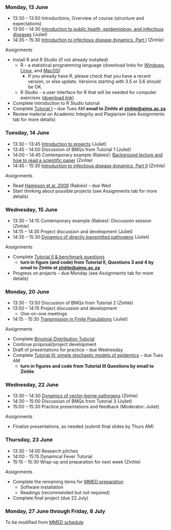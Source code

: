 <div markdown="1">

### Monday, 13 June

-  13:30 – 13:50 Introductions, Overview of course (structure and expectations)
-  13:50 – 14:30 [Introduction to public health, epidemiology, and infectious diseases]({{page.repo}}/raw/master/lectures/Intro_PH_Epi_ID.pdf) (Juliet)
-  14:35 – 15:30 [Introduction to infectious disease dynamics, Part I]({{page.repo}}/raw/master/lectures/Intro_ID_Dynamics_I.pdf) (Zinhle)

Assignments

- Install R and R Studio (if not already installed)
    - R - a statistical programming language (download links for [Windows](http://cran.r-project.org/bin/windows/base/), [Linux](http://cran.r-project.org/bin/linux/), and [MacOS](http://cran.r-project.org/bin/macosx/))
        - If you already have R, please check that you have a recent version, or else update. Versions starting with 3.5 or 3.6 should be OK.
    - R Studio - a user interface for R that will be needed for computer exercises ([download link](http://www.rstudio.com/products/rstudio/download/))
- Complete Introduction to R Studio tutorial
- Complete [Tutorial I](#computerlabs) – due Tues AM **email to Zinhle at zinhle@aims.ac.za**
- Review material on Academic Integrity and Plagiarism (see Assignments tab for more details)

### Tuesday, 14 June

-  13:30 – 13:45 [Introduction to projects]({{page.repo}}/raw/master/Project_guidelines.pdf) (Juliet)
- 13:45 - 14:00 Discussion of BMQs from Tutorial 1 (Juliet)
-  14:00 – 14:45 Contemporary example (Rabies): [Background lecture and how to read a scientific paper]({{page.repo}}/raw/master/lectures/How_to_read_exRabies.pdf) (Zinhle)
- 14:45 - 15:30 [Introduction to infectious disease dynamics, Part II]({{page.repo}}/raw/master/lectures/Intro_ID_Dynamics_II.pdf) (Zinhle)

Assignments

- Read [Hampson et al. 2009]({{page.repo}}/raw/master/readings/Hampson2009.pdf) (Rabies) – due Wed
- Start thinking about possible projects (see Assignments tab for more details)

### Wednesday, 15 June

-  13:30 – 14:15 Contemporary example (Rabies): Discussion session (Zinhle)
-  14:15 – 14:35 Project discussion and development (Juliet)
-  14:35 – 15:30 [Dynamics of directly transmitted pathogens]({{page.repo}}/raw/master/lectures/Intro_ID_Dynamics_III.pdf) (Juliet)

Assignments

- Complete [Tutorial II & benchmark questions](#computerlabs)
    - **turn in figure (and code) from Tutorial II,  Questions 3 and 4 by email to Zinhle at zinhle@aims.ac.za**
- Progress on projects – due Monday (see Assignments tab for more details)

### Monday, 20 June

-  13:30 - 13:50  Discussion of BMQs from Tutorial 2 (Zinhle)
-  13:50 – 14:15 Project discussion and development
    - One-on-one meetings
-  14:15 - 15:30 [Transmission in Finite Populations]({{page.repo}}/raw/master/lectures/FinitePopModels.pdf) (Juliet)

Assignments

- Complete [Binomial Distribution Tutorial](#computerlabs)
- Continue proposal/project development
- Draft of presentations for practice – due Wednesday
- Complete [Tutorial III: simple stochastic models of epidemics](#computerlabs) – due Tues AM
    - **turn in figures and code from Tutorial III Questions by email to Zinhle**

### Wednesday, 22 June

- 13:30 – 14:30 [Dynamics of vector-borne pathogens]({{page.repo}}/raw/master/lectures/Dynamics_VB_Pathogens.pdf) (Zinhle)
- 14:30 – 15:00  Discussion of BMQs from Tutorial 3 (Juliet)
- 15:00 – 15:30 Practice presentations and feedback (Moderator: Juliet)

Assignments

- Finalize presentations, as needed (submit final slides by Thurs AM)

### Thursday, 23 June

- 13:30 - 14:00 Research pitches
- 14:00 - 15:15 Dynamical Fever Tutorial
- 15:15 - 15:30 Wrap-up and preparation for next week (Zinhle)

Assignments

- Complete the remaining items for [MMED preparation](http://www.ici3d.org/MMED/preparation/)
    - Software installation
    - Readings (recommended but not required)
- Complete final project (due 22 July)

### Monday, 27 June through Friday, 8 July

To be modified from [MMED schedule](http://www.ici3d.org/MMED/schedule)

</div>
